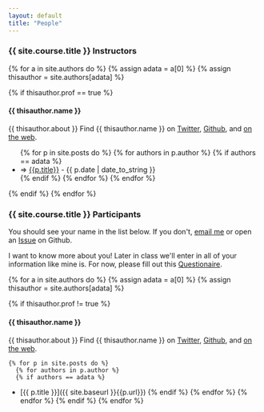 ```yaml
---
layout: default
title: "People"
---
```



### {{ site.course.title }} Instructors  
{% for a in site.authors do %}
  {% assign adata = a[0] %}
  {% assign thisauthor = site.authors[adata] %}
  
  {% if thisauthor.prof == true %}
#### {{ thisauthor.name }}

{{ thisauthor.about }}  Find {{ thisauthor.name }} on <a href="http://twitter.com/{{thisauthor.twitter}}">Twitter</a>, <a href="http://github.com/{{thisauthor.github}}">Github</a>, and <a href="{{thisauthor.website}}">on the web</a>.

<ul class="posts">
    {% for p in site.posts do %}
	{% for authors in p.author %}
      {% if authors == adata %}
<li><span>=>  <a href="{{ site.baseurl }}{{p.url}}">{{p.title}}</a> - {{ p.date | date_to_string }}</span></li>
      {% endif %}
	{% endfor %}
    {% endfor %}
</ul>

  {% endif %}
{% endfor %}

### {{ site.course.title }} Participants

You should see your name in the list below.  If you don't, [email me](mailto:eah13@live.unc.edu) or open an [Issue](https://github.com/silshack/fall2013/issues) on Github.

I want to know more about you!  Later in class we'll enter in all of your information like mine is.  For now, please fill out this [Questionaire](https://docs.google.com/forms/d/17ARiUX0_7klnWME0vbFzeK9SyskuvB4Lgj3VZDdBTu0/viewform).

{% for a in site.authors do %}
  {% assign adata = a[0] %}
  {% assign thisauthor = site.authors[adata] %}
  
  {% if thisauthor.prof != true %}
#### {{ thisauthor.name }}

{{ thisauthor.about }}  Find {{ thisauthor.name }} on <a href="http://twitter.com/{{thisauthor.twitter}}">Twitter</a>, <a href="http://github.com/{{thisauthor.github}}">Github</a>, and <a href="{{thisauthor.website}}">on the web</a>.

    {% for p in site.posts do %}
      {% for authors in p.author %}
      {% if authors == adata %}
* [{{ p.title }}]({{ site.baseurl }}{{p.url}})
      {% endif %}
	{% endfor %}
    {% endfor %}
  {% endif %}
{% endfor %}


